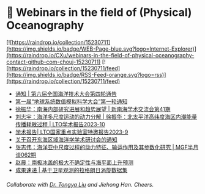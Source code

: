 # 🌊 Webinars in the field of (Physical) Oceanography

[![https://raindrop.io/collection/15230711](https://img.shields.io/badge/WEB-Page-blue.svg?logo=Internet-Explorer)](https://raindrop.io/CXu/webinars-in-the-field-of-physical-oceanography-contact-github-com-chouj-15230711) [![https://raindrop.io/collection/15230711/feed](https://img.shields.io/badge/RSS-Feed-orange.svg?logo=rss)](https://raindrop.io/collection/15230711/feed)

<!-- BLOG-POST-LIST:START -->
- [通知 | 第六届全国海洋技术大会第四轮通告](https://mp.weixin.qq.com/s/SdJWBYQy-RxnN-GgncGo1A)
- [第一届“地球系统数值模拟科学大会”第一轮通知](https://mp.weixin.qq.com/s/L1S-KhqnfAAzHI4aNCfRGw)
- [徐振华：南海内部研究进展和趋势展望 | 新南海学术交流会第41期](https://mp.weixin.qq.com/s/qm6vp8IUV88ivStdyf1nxQ)
- [刘志宇：海洋多尺度运动的动力分解 | 徐振华：北太平洋高纬度海区内潮能量传播耗散过程 | LTO学术报告2023-10](http://lto.scsio.ac.cn/xwtz/xsbg/202304/t20230428_740942.html)
- [学术报告| LTO国家重点实验室特邀报告2023-9](https://mp.weixin.qq.com/s/p-fx1J5X0ppQJJkM7wIp6Q)
- [关于召开东海区域海洋学学术研讨会的通知](https://mp.weixin.qq.com/s/dZP9v4KYew8kBPWlUhXwzQ)
- [张志伟：海洋亚中尺度过程的动力特征、输运作用及其参数化研究 | MGF半月谈062期](https://mp.weixin.qq.com/s/G95Q4YCHBjL_JebNNEnq1g)
- [赵晨：南极冰盖的极大不确定性与海平面上升预测](https://mp.weixin.qq.com/s/Nv7xcRyKHNU4AvrRE9ARpg)
- [成果速递 | 基于卫星观测的拉格朗日涡旋数据集](https://mp.weixin.qq.com/s/JiRcGDI_Yb4yixOMUoSJkA)
<!-- BLOG-POST-LIST:END -->

###### Collaborate with [Dr. Tongya Liu](https://liutongya.github.io/) and Jiehong Han. Cheers.
